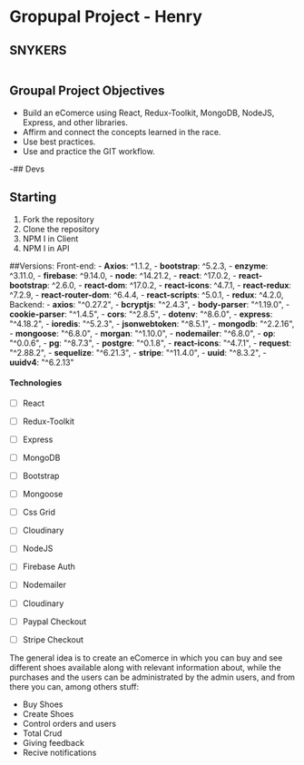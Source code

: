 # Gropupal Project - Henry

## SNYKERS

<p align="center">
  <img height="max" />
</p>

## Groupal Project Objectives

- Build an eComerce using React, Redux-Toolkit, MongoDB, NodeJS, Express, and other libraries.
- Affirm and connect the concepts learned in the race.
- Use best practices.
- Use and practice the GIT workflow.

-## Devs


## Starting

1. Fork the repository
2. Clone the repository
3. NPM I in Client
4. NPM I in API

##Versions:
  Front-end:
    - **Axios**: ^1.1.2,
    - **bootstrap**: ^5.2.3,
    - **enzyme**: ^3.11.0,
    - **firebase**: ^9.14.0,
    - **node**: ^14.21.2,
    - **react**: ^17.0.2,
    - **react-bootstrap**: ^2.6.0,
    - **react-dom**: ^17.0.2,
    - **react-icons**: ^4.7.1,
    - **react-redux**: ^7.2.9,
    - **react-router-dom**: ^6.4.4,
    - **react-scripts**: ^5.0.1,
    - **redux**: ^4.2.0,
  Backend:
    - **axios**: "^0.27.2",
    - **bcryptjs**: "^2.4.3",
    - **body-parser**: "^1.19.0",
    - **cookie-parser**: "^1.4.5",
    - **cors**: "^2.8.5",
    - **dotenv**: "^8.6.0",
    - **express**: "^4.18.2",
    - **ioredis**: "^5.2.3",
    - **jsonwebtoken**: "^8.5.1",
    - **mongodb**: "^2.2.16",
    - **mongoose**: "^6.8.0",
    - **morgan**: "^1.10.0",
    - **nodemailer**: "^6.8.0",
    - **op**: "^0.0.6",
    - **pg**: "^8.7.3",
    - **postgre**: "^0.1.8",
    - **react-icons**: "^4.7.1",
    - **request**: "^2.88.2",
    - **sequelize**: "^6.21.3",
    - **stripe**: "^11.4.0",
    - **uuid**: "^8.3.2",
    - **uuidv4**: "^6.2.13" 

#### Technologies
- [ ] React
- [ ] Redux-Toolkit
- [ ] Express
- [ ] MongoDB
- [ ] Bootstrap
- [ ] Mongoose
- [ ] Css Grid
- [ ] Cloudinary
- [ ] NodeJS
- [ ] Firebase Auth
- [ ] Nodemailer
- [ ] Cloudinary
- [ ] Paypal Checkout
- [ ] Stripe Checkout



The general idea is to create an eComerce in which you can buy and see different shoes available along with relevant information about, while the purchases and the users can be administrated by the admin users, and from there you can, among others stuff:

- Buy Shoes
- Create Shoes
- Control orders and users
- Total Crud
- Giving feedback
- Recive notifications
